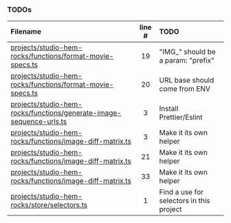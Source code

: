 ### TODOs
| Filename | line # | TODO
|:------|:------:|:------
| [projects/studio-hem-rocks/functions/format-movie-specs.ts](projects/studio-hem-rocks/functions/format-movie-specs.ts#L19) | 19 | "IMG_" should be a param: "prefix"
| [projects/studio-hem-rocks/functions/format-movie-specs.ts](projects/studio-hem-rocks/functions/format-movie-specs.ts#L20) | 20 | URL base should come from ENV
| [projects/studio-hem-rocks/functions/generate-image-sequence-urls.ts](projects/studio-hem-rocks/functions/generate-image-sequence-urls.ts#L3) | 3 | Install Prettier/Eslint
| [projects/studio-hem-rocks/functions/image-diff-matrix.ts](projects/studio-hem-rocks/functions/image-diff-matrix.ts#L3) | 3 | Make it its own helper
| [projects/studio-hem-rocks/functions/image-diff-matrix.ts](projects/studio-hem-rocks/functions/image-diff-matrix.ts#L21) | 21 | Make it its own helper
| [projects/studio-hem-rocks/functions/image-diff-matrix.ts](projects/studio-hem-rocks/functions/image-diff-matrix.ts#L33) | 33 | Make it its own helper
| [projects/studio-hem-rocks/store/selectors.ts](projects/studio-hem-rocks/store/selectors.ts#L1) | 1 | Find a use for selectors in this project
